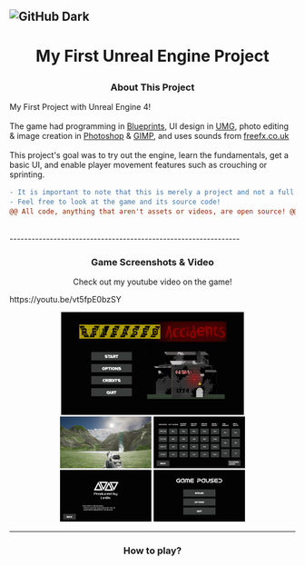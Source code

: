 ![GitHub Dark](https://github.com/github-dark.png#gh-light-mode-only)
---------------------------------------------------------------

# <p align="center"> My First Unreal Engine Project </p>

### <p align="center"> About This Project </p>

My First Project with Unreal Engine 4!
<br><br>
The game had programming in [Blueprints](https://docs.unrealengine.com/4.27/en-US/ProgrammingAndScripting/Blueprints/Overview/), UI design in [UMG](https://docs.unrealengine.com/5.0/en-US/umg-ui-designer-for-unreal-engine/), photo editing & image creation in [Photoshop](https://www.adobe.com/products/photoshop.html) & [GIMP](https://www.gimp.org/), and uses sounds from [freefx.co.uk](freefx.co.uk)
<br><br>
This project's goal was to try out the engine, learn the fundamentals, 
get a basic UI, and enable player movement features such as crouching or sprinting.
<br>
```diff
- It is important to note that this is merely a project and not a full game!
- Feel free to look at the game and its source code! 
@@ All code, anything that aren't assets or videos, are open source! @@
```
<br>
---------------------------------------------------------------

### <p align="center"> Game Screenshots & Video </p>

<p align="center"> Check out my youtube video on the game!</p> 
https://youtu.be/vt5fpE0bzSY <p align="center">

  <img src="https://github.com/Lin8x/unrealproject-firstproject/blob/main/readmeimages/Screenshot2.png?raw=true" alt="youtubechannel" width="64%" height="36%"> 
  
  <br>
  
  <img src="https://github.com/Lin8x/unrealproject-firstproject/blob/main/readmeimages/Screenshot1.png?raw=true" alt="youtubechannel" width="32%" height="18%"> 
  
  <img src="https://github.com/Lin8x/unrealproject-firstproject/blob/main/readmeimages/Screenshot3.png?raw=true" alt="youtubechannel" width="32%" height="18%"> 
  
  <br>
  
  <img src="https://github.com/Lin8x/unrealproject-firstproject/blob/main/readmeimages/Screenshot4.png?raw=true" alt="youtubechannel" width="32%" height="18%"> 
  
  <img src="https://github.com/Lin8x/unrealproject-firstproject/blob/main/readmeimages/Screenshot5.png?raw=true" alt="youtubechannel" width="32%" height="18%"> 
  
</p>

---------------------------------------------------------------

### <p align="center"> How to play? </p>

